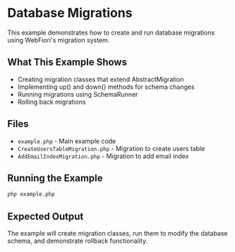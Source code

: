 # Database Migrations

This example demonstrates how to create and run database migrations using WebFiori's migration system.

## What This Example Shows

- Creating migration classes that extend AbstractMigration
- Implementing up() and down() methods for schema changes
- Running migrations using SchemaRunner
- Rolling back migrations

## Files

- `example.php` - Main example code
- `CreateUsersTableMigration.php` - Migration to create users table
- `AddEmailIndexMigration.php` - Migration to add email index

## Running the Example

```bash
php example.php
```

## Expected Output

The example will create migration classes, run them to modify the database schema, and demonstrate rollback functionality.
